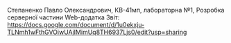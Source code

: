 Степаненко Павло Олександрович, КВ-41мп, лабораторна №1, Розробка серверної частини Web-додатка Звіт: https://docs.google.com/document/d/1u0ekxju-TLNmh1wFthGVOiwUAjIMimUq8TH6937Ljs0/edit?usp=sharing
